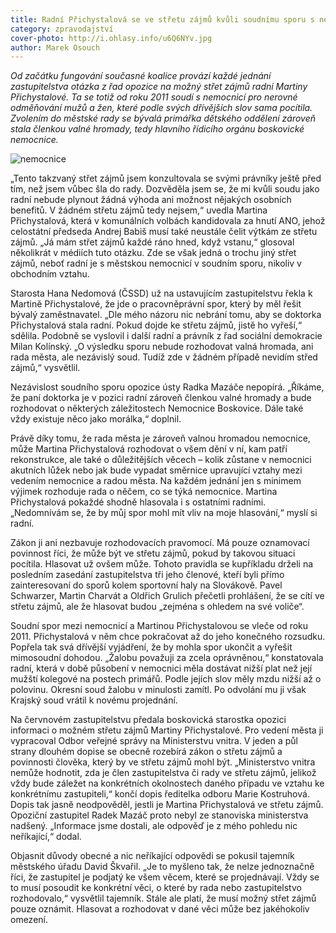 ```yaml
---
title: Radní Přichystalová se ve střetu zájmů kvůli soudnímu sporu s nemocnicí necítí
category: zpravodajství
cover-photo: http://i.ohlasy.info/u6Q6NYv.jpg
author: Marek Osouch
---
```


*Od začátku fungování současné koalice provází každé jednání zastupitelstva otázka z řad opozice na možný střet zájmů radní Martiny Přichystalové. Ta se totiž od roku 2011 soudí s nemocnicí pro nerovné odměňování mužů a žen, které podle svých dřívějších slov sama pocítila. Zvolením do městské rady se bývalá primářka dětského oddělení zároveň stala členkou valné hromady, tedy hlavního řídicího orgánu boskovické nemocnice.*

<img src="http://i.ohlasy.info/u6Q6NYv.jpg" alt="nemocnice" class="img-responsive">

„Tento takzvaný střet zájmů jsem konzultovala se svými právníky ještě před tím, než jsem vůbec šla do rady. Dozvěděla jsem se, že mi kvůli soudu jako radní nebude plynout žádná výhoda ani možnost nějakých osobních benefitů. V žádném střetu zájmů tedy nejsem,“ uvedla Martina Přichystalová, která v komunálních volbách kandidovala za hnutí ANO, jehož celostátní předseda Andrej Babiš musí také neustále čelit výtkám ze střetu zájmů. „Já mám střet zájmů každé ráno hned, když vstanu,“ glosoval několikrát v médiích tuto otázku. Zde se však jedná o trochu jiný střet zájmů, neboť radní je s městskou nemocnicí v soudním sporu, nikoliv v obchodním vztahu.

Starosta Hana Nedomová (ČSSD) už na ustavujícím zastupitelstvu řekla k Martině Přichystalové, že jde o pracovněprávní spor, který by měl řešit bývalý zaměstnavatel. „Dle mého názoru nic nebrání tomu, aby se doktorka Přichystalová stala radní. Pokud dojde ke střetu zájmů, jistě ho vyřeší,“ sdělila. Podobně se vyslovil i další radní a právník z řad sociální demokracie Milan Kolínský. „O výsledku sporu nebude rozhodovat valná hromada, ani rada města, ale nezávislý soud. Tudíž zde v žádném případě nevidím střed zájmů,“ vysvětlil.

Nezávislost soudního sporu opozice ústy Radka Mazáče nepopírá. „Říkáme, že paní doktorka je v pozici radní zároveň členkou valné hromady a bude rozhodovat o některých záležitostech Nemocnice Boskovice. Dále také vždy existuje něco jako morálka,“ doplnil.

Právě díky tomu, že rada města je zároveň valnou hromadou nemocnice, může Martina Přichystalová rozhodovat o všem dění v ní, kam patří rekonstrukce, ale také o důležitějších věcech – kolik zůstane v nemocnici akutních lůžek nebo jak bude vypadat směrnice upravující vztahy mezi vedením nemocnice a radou města. Na každém jednání jen s minimem výjimek rozhoduje rada o něčem, co se týká nemocnice. Martina Přichystalová pokaždé shodně hlasovala i s ostatními radními. „Nedomnívám se, že by můj spor mohl mít vliv na moje hlasování,“ myslí si radní.

Zákon ji ani nezbavuje rozhodovacích pravomocí. Má pouze oznamovací povinnost říci, že může být ve střetu zájmů, pokud by takovou situaci pocítila. Hlasovat už ovšem může. Tohoto pravidla se kupříkladu drželi na posledním zasedání zastupitelstva tři jeho členové, kteří byli přímo zainteresovaní do sporů kolem sportovní haly na Slovákově. Pavel Schwarzer, Martin Charvát a Oldřich Grulich přečetli prohlášení, že se cítí ve střetu zájmů, ale že hlasovat budou „zejména s ohledem na své voliče“.

Soudní spor mezi nemocnicí a Martinou Přichystalovou se vleče od roku 2011. Přichystalová v něm chce pokračovat až do jeho konečného rozsudku. Popřela tak svá dřívější vyjádření, že by mohla spor ukončit a vyřešit mimosoudní dohodou. „Žalobu považuji za zcela oprávněnou,“ konstatovala radní, která v době působení v nemocnici měla dostávat nižší plat než její mužští kolegové na postech primářů. Podle jejích slov měly mzdu nižší až o polovinu. Okresní soud žalobu v minulosti zamítl. Po odvolání mu ji však Krajský soud vrátil k novému projednání. 

Na červnovém zastupitelstvu předala boskovická starostka opozici informaci o možném střetu zájmů Martiny Přichystalové. Pro vedení města ji vypracoval Odbor veřejné správy na Ministerstvu vnitra. V jeden a půl strany dlouhém dopise se obecně rozebírá zákon o střetu zájmů a povinnosti člověka, který by ve střetu zájmů mohl být. „Ministerstvo vnitra nemůže hodnotit, zda je člen zastupitelstva či rady ve střetu zájmů, jelikož vždy bude záležet na konkrétních okolnostech daného případu ve vztahu ke konkrétnímu zastupiteli,“ končí dopis ředitelka odboru Marie Kostruhová. Dopis tak jasně neodpověděl, jestli je Martina Přichystalová ve střetu zájmů. Opoziční zastupitel Radek Mazáč proto nebyl ze stanoviska ministerstva nadšený. „Informace jsme dostali, ale odpověď je z mého pohledu nic neříkající,“ dodal.

Objasnit důvody obecné a nic neříkající odpovědi se pokusil tajemník městského úřadu David Škvařil. „Je to myšleno tak, že nelze jednoznačně říci, že zastupitel je podjatý ke všem věcem, které se projednávají. Vždy se to musí posoudit ke konkrétní věci, o které by rada nebo zastupitelstvo rozhodovalo,“ vysvětlil tajemník. Stále ale platí, že musí možný střet zájmů pouze oznámit. Hlasovat a rozhodovat v dané věci může bez jakéhokoliv omezení.


